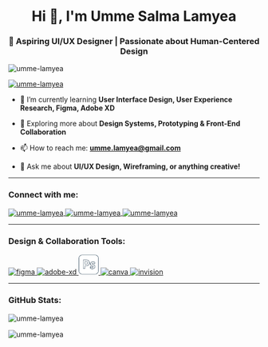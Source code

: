 <h1 align="center">Hi 👋, I'm Umme Salma Lamyea</h1>
<h3 align="center">🎨 Aspiring UI/UX Designer | Passionate about Human-Centered Design</h3>

<p align="left">
  <img src="https://komarev.com/ghpvc/?username=umme-lamyea&label=Profile%20views&color=0e75b6&style=flat" alt="umme-lamyea" />
</p>

<p align="left">
  <a href="https://github.com/ryo-ma/github-profile-trophy">
    <img src="https://github-profile-trophy.vercel.app/?username=umme-lamyea&theme=gruvbox&margin-w=10&margin-h=10&no-bg=true" alt="umme-lamyea" />
  </a>
</p>

- 🌱 I’m currently learning **User Interface Design, User Experience Research, Figma, Adobe XD**

- 🧠 Exploring more about **Design Systems, Prototyping & Front-End Collaboration**

- 📫 How to reach me: **umme.lamyea@gmail.com**

- 💬 Ask me about **UI/UX Design, Wireframing, or anything creative!**

---

<h3 align="left">Connect with me:</h3>
<p align="left">
  <a href="https://www.linkedin.com/in/umme-lamyea/" target="blank">
    <img align="center" src="https://raw.githubusercontent.com/rahuldkjain/github-profile-readme-generator/master/src/images/icons/Social/linked-in-alt.svg" alt="umme-lamyea" height="30" width="40" />
  </a>
  <a href="https://dribbble.com/umme-lamyea" target="blank">
    <img align="center" src="https://raw.githubusercontent.com/rahuldkjain/github-profile-readme-generator/master/src/images/icons/Social/dribbble.svg" alt="umme-lamyea" height="30" width="40" />
  </a>
  <a href="https://www.behance.net/umme-lamyea" target="blank">
    <img align="center" src="https://raw.githubusercontent.com/rahuldkjain/github-profile-readme-generator/master/src/images/icons/Social/behance.svg" alt="umme-lamyea" height="30" width="40" />
  </a>
</p>

---

<h3 align="left">Design & Collaboration Tools:</h3>
<p align="left">
  <a href="https://www.figma.com/" target="_blank" rel="noreferrer">
    <img src="https://www.vectorlogo.zone/logos/figma/figma-icon.svg" alt="figma" width="40" height="40" />
  </a>
  <a href="https://www.adobe.com/products/xd.html" target="_blank" rel="noreferrer">
    <img src="https://cdn.worldvectorlogo.com/logos/adobe-xd.svg" alt="adobe-xd" width="40" height="40" />
  </a>
  <a href="https://www.adobe.com/products/photoshop.html" target="_blank" rel="noreferrer">
    <img src="https://raw.githubusercontent.com/devicons/devicon/master/icons/photoshop/photoshop-line.svg" alt="photoshop" width="40" height="40" />
  </a>
  <a href="https://www.canva.com/" target="_blank" rel="noreferrer">
    <img src="https://cdn.worldvectorlogo.com/logos/canva-1.svg" alt="canva" width="40" height="40" />
  </a>
  <a href="https://www.invisionapp.com/" target="_blank" rel="noreferrer">
    <img src="https://www.vectorlogo.zone/logos/invisionapp/invisionapp-icon.svg" alt="invision" width="40" height="40" />
  </a>
</p>

---

<h3 align="left">GitHub Stats:</h3>
<p><img align="center" src="https://github-readme-stats.vercel.app/api?username=umme-lamyea&show_icons=true&locale=en" alt="umme-lamyea" /></p>

<p><img align="center" src="https://github-readme-stats.vercel.app/api/top-langs?username=umme-lamyea&show_icons=true&locale=en&layout=compact" alt="umme-lamyea" /></p>
